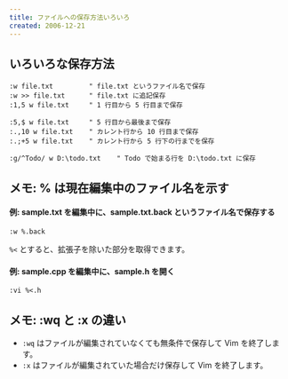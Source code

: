 ```yaml
---
title: ファイルへの保存方法いろいろ
created: 2006-12-21
---
```


いろいろな保存方法
----

~~~ vim
:w file.txt         " file.txt というファイル名で保存
:w >> file.txt      " file.txt に追記保存
:1,5 w file.txt     " 1 行目から 5 行目まで保存

:5,$ w file.txt     " 5 行目から最後まで保存
:.,10 w file.txt    " カレント行から 10 行目まで保存
:.;+5 w file.txt    " カレント行から 5 行下の行までを保存

:g/^Todo/ w D:\todo.txt    " Todo で始まる行を D:\todo.txt に保存
~~~

メモ: % は現在編集中のファイル名を示す
----

#### 例: sample.txt を編集中に、sample.txt.back というファイル名で保存する

~~~ vim
:w %.back
~~~

`%<` とすると、拡張子を除いた部分を取得できます。

#### 例: sample.cpp を編集中に、sample.h を開く

~~~ vim
:vi %<.h
~~~


メモ: :wq と :x の違い
----

* `:wq` はファイルが編集されていなくても無条件で保存して Vim を終了します。
* `:x` はファイルが編集されていた場合だけ保存して Vim を終了します。

